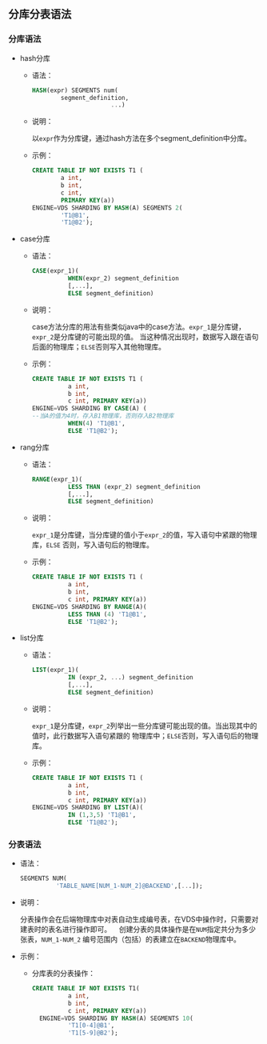 ## 分库分表语法
### 分库语法
* hash分库 

  * 语法：
    ```sql
    HASH(expr) SEGMENTS num(
            segment_definition,
                          ...)
    ```
  * 说明：
  
    以`expr`作为分库键，通过hash方法在多个segment_definition中分库。
  
  * 示例：
    ```sql
    CREATE TABLE IF NOT EXISTS T1 (
            a int, 
            b int, 
            c int, 
            PRIMARY KEY(a))
    ENGINE=VDS SHARDING BY HASH(A) SEGMENTS 2(
            'T1@B1',
            'T1@B2');
    ```
* case分库  
  
  * 语法：
  
    ```sql
    CASE(expr_1)(
              WHEN(expr_2) segment_definition
              [,...],
              ELSE segment_definition)
    ```
  * 说明：
  
    case方法分库的用法有些类似java中的case方法。`expr_1`是分库键，`expr_2`是分库键的可能出现的值。
    当这种情况出现时，数据写入跟在语句后面的物理库；`ELSE`否则写入其他物理库。
  
  * 示例：
    ```sql
    CREATE TABLE IF NOT EXISTS T1 (
              a int, 
              b int, 
              c int, PRIMARY KEY(a))
    ENGINE=VDS SHARDING BY CASE(A) ( 
    --当A的值为4时，存入B1物理库，否则存入B2物理库
              WHEN(4) 'T1@B1', 
              ELSE 'T1@B2');
    ```

* rang分库  
  
  * 语法：
    ```sql
    RANGE(expr_1)(
              LESS THAN (expr_2) segment_definition
              [,...],
              ELSE segment_definition)
    ```
  
  * 说明：
  
    `expr_1`是分库键，当分库键的值小于`expr_2`的值，写入语句中紧跟的物理库，`ELSE`
    否则，写入语句后的物理库。
  
  * 示例：
    ```sql
    CREATE TABLE IF NOT EXISTS T1 (
              a int, 
              b int, 
              c int, PRIMARY KEY(a))
    ENGINE=VDS SHARDING BY RANGE(A)(
              LESS THAN (4) 'T1@B1', 
              ELSE 'T1@B2');
    ```

* list分库  
  
  * 语法：
    ```sql
    LIST(expr_1)(
              IN (expr_2, ...) segment_definition
              [,...],
              ELSE segment_definition)
    ```
  
  * 说明：
  
    `expr_1`是分库键，`expr_2`列举出一些分库键可能出现的值。当出现其中的值时，此行数据写入语句紧跟的
    物理库中；`ELSE`否则，写入语句后的物理库。
  
  * 示例：
    ```sql
    CREATE TABLE IF NOT EXISTS T1 (
              a int, 
              b int, 
              c int, PRIMARY KEY(a))
    ENGINE=VDS SHARDING BY LIST(A)(
              IN (1,3,5) 'T1@B1', 
              ELSE 'T1@B2');
    ```
    
### 分表语法
* 语法：
    ```sql
    SEGMENTS NUM(
              'TABLE_NAME[NUM_1-NUM_2]@BACKEND',[...]);
    ```
  
* 说明： 
   
    分表操作会在后端物理库中对表自动生成编号表，在VDS中操作时，只需要对建表时的表名进行操作即可。
    创建分表的具体操作是在`NUM`指定共分为多少张表，`NUM_1-NUM_2`
    编号范围内（包括）的表建立在`BACKEND`物理库中。
  
* 示例：

  * 分库表的分表操作：
    ```sql
    CREATE TABLE IF NOT EXISTS T1(
              a int,
              b int,
              c int, PRIMARY KEY(a))
      ENGINE=VDS SHARDING BY HASH(A) SEGMENTS 10(
              'T1[0-4]@B1',
              'T1[5-9]@B2');
    ```
